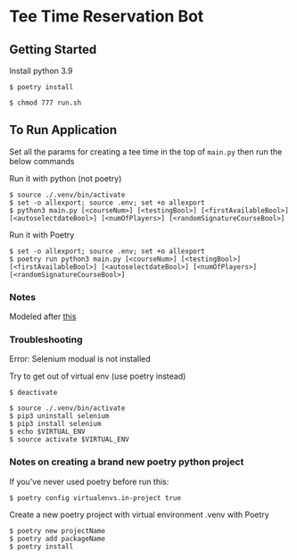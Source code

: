 # Tee Time Reservation Bot


## Getting Started
Install python 3.9

```
$ poetry install
```

```
$ chmod 777 run.sh
```

## To Run Application
Set all the params for creating a tee time in the top of `main.py` then run the below commands

Run it with python (not poetry)

```
$ source ./.venv/bin/activate
$ set -o allexport; source .env; set +o allexport
$ python3 main.py [<courseNum>] [<testingBool>] [<firstAvailableBool>] [<autoselectdateBool>] [<numOfPlayers>] [<randomSignatureCourseBool>]
```

Run it with Poetry

```
$ set -o allexport; source .env; set +o allexport
$ poetry run python3 main.py [<courseNum>] [<testingBool>] [<firstAvailableBool>] [<autoselectdateBool>] [<numOfPlayers>] [<randomSignatureCourseBool>]
```


### Notes
Modeled after [this](https://medium.com/@ryujimorita.1009/how-i-built-a-booking-automation-bot-to-get-a-popular-cafe-admission-ticket-851bb2f9eac0)


### Troubleshooting
Error: Selenium modual is not installed

Try to get out of virtual env (use poetry instead)
```
$ deactivate
```

```
$ source ./.venv/bin/activate
$ pip3 uninstall selenium
$ pip3 install selenium
$ echo $VIRTUAL_ENV
$ source activate $VIRTUAL_ENV
```


### Notes on creating a brand new poetry python project

If you've never used poetry before run this:

```
$ poetry config virtualenvs.in-project true
```

Create a new poetry project with virtual environment .venv with Poetry
```
$ poetry new projectName
$ poetry add packageName
$ poetry install
```
